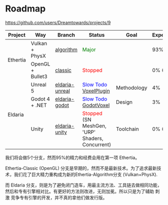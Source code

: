 
# Roadmap

https://github.com/users/Dreamtowards/projects/9


<table>
    <thead>
        <tr>
            <th>Project</th>
            <th>Way</th>
            <th>Branch</th>
            <th>Status</th>
            <th>Goal</th>
            <th>Expenditure</th>
        </tr>
    </thead>
    <tbody>
        <tr>
            <td rowspan=2>Ethertia</td>
            <td>Vulkan + PhysX</td>
            <td><a href="">algorithm</a></td>
            <td><span style="color: green;">Major</span></td>
            <td></td>
            <td>93%</td>
        </tr>
        <tr>
            <td>OpenGL + Bullet3</td>
            <td><a href="">classic</a></td>
            <td style="color: red;">Stopped</td>
            <td></td>
            <td>0% (70%)</td>
        </tr>
        <tr>
            <td rowspan=3>Eldaria</td>
            <td>Unreal 5</td>
            <td><a href="">eldaria-unreal</a></td>
            <td>
                <span style="color: blue;">Slow Todo</span><br>
                <a href="https://voxelplugin.com/">VoxelPlugin</a>
            </td>
            <td>Methodology</td>
            <td>4%</td>
        </tr>
        <tr>
            <td>Godot 4 + .NET</td>
            <td><a href="">eldaria-godot</a></td>
            <td>
                <span style="color: blue;">Slow Todo</span><br>
                <a href="https://github.com/Zylann/godot_voxel/issues/24">GodotVoxel</a>
            </td>
            <td>Design</td>
            <td>3%</td>
        </tr>
        <tr>
            <td>Unity</td>
            <td><a href="">eldaria-unity</a></td>
            <td>
                <span style="color: red;">Stopped</span><br>
                (SN MeshGen, 'URP' Shaders, Concurrent)
            </td>
            <td>Toolchain</td>
            <td>0% (2.5%)</td>
        </tr>
    </tbody>
</table>
我们将会做5个分支，然而95%的精力和经费会用在第一项 Ethertia。  

Ethertia-Classic (OpenGL) 分支是早期的，然而不是最新技术。为了追求最新技术，我们花了巨大精力重构成为新的Ethertia-Algorithm分支 (Vulkan+PhysX).

而 Eldaria 分支，则是为了避免闭门造车，用最主流方法、工具链去做相同功能，然后和专有引擎相对比。有更好的方法则改进，无则加冕。所以只是为了辅助 刺激 竞争专有引擎的开发，并不真的拿他们做发行版。